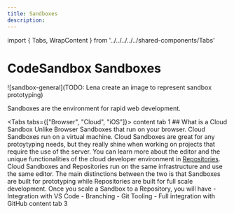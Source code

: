 ```yaml
---
title: Sandboxes
description:
---
```


import { Tabs, WrapContent } from '../../../../../shared-components/Tabs'

# CodeSandbox Sandboxes
![sandbox-general](TODO: Lena create an image to represent sandbox prototyping)

Sandboxes are the environment for rapid web development.

<Tabs tabs={["Browser", "Cloud", "iOS"]}>
    <WrapContent>
      content tab 1
    </WrapContent>
    <WrapContent>
       ## What is a Cloud Sandbox
       Unlike Browser Sandboxes that run on your browser. Cloud Sandboxes run on a virtual machine. Cloud Sandboxes are great for any protoytyping needs, but they really shine when working on projects that require the use of the server. 
       You can learn more about the editor and the unique functionalities of the cloud developer environment in [Repositories](/learn/repositories/overview). Cloud Sandboxes and Repositories run on the same infrastructure and use the same editor. The main distinctions between the two is that Sandboxes are built for prototyping while Repositories are built for full scale development. Once you scale a Sandbox to a Repository, you will have 
       - Integration with VS Code
       - Branching
       - Git Tooling 
       - Full integration with GitHub
    </WrapContent>
     <WrapContent>
        content tab 3
    </WrapContent>
</Tabs>